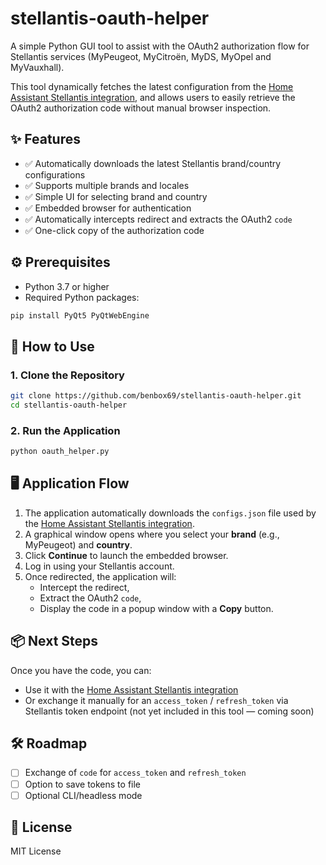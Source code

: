 # stellantis-oauth-helper

A simple Python GUI tool to assist with the OAuth2 authorization flow for Stellantis services (MyPeugeot, MyCitroën, MyDS, MyOpel and MyVauxhall).

This tool dynamically fetches the latest configuration from the [Home Assistant Stellantis integration](https://github.com/andreadegiovine/homeassistant-stellantis-vehicles), and allows users to easily retrieve the OAuth2 authorization code without manual browser inspection.

## ✨ Features

- ✅ Automatically downloads the latest Stellantis brand/country configurations  
- ✅ Supports multiple brands and locales  
- ✅ Simple UI for selecting brand and country  
- ✅ Embedded browser for authentication  
- ✅ Automatically intercepts redirect and extracts the OAuth2 `code`  
- ✅ One-click copy of the authorization code  

## ⚙️ Prerequisites

- Python 3.7 or higher  
- Required Python packages:

```bash
pip install PyQt5 PyQtWebEngine
```

## 🚀 How to Use

### 1. Clone the Repository

```bash
git clone https://github.com/benbox69/stellantis-oauth-helper.git
cd stellantis-oauth-helper
```

### 2. Run the Application

```bash
python oauth_helper.py
```

## 🖥️ Application Flow

1. The application automatically downloads the `configs.json` file used by the [Home Assistant Stellantis integration](https://github.com/andreadegiovine/homeassistant-stellantis-vehicles).
2. A graphical window opens where you select your **brand** (e.g., MyPeugeot) and **country**.
3. Click **Continue** to launch the embedded browser.
4. Log in using your Stellantis account.
5. Once redirected, the application will:
   - Intercept the redirect,
   - Extract the OAuth2 `code`,
   - Display the code in a popup window with a **Copy** button.

## 📦 Next Steps

Once you have the code, you can:

- Use it with the [Home Assistant Stellantis integration](https://github.com/andreadegiovine/homeassistant-stellantis-vehicles)
- Or exchange it manually for an `access_token` / `refresh_token` via Stellantis token endpoint (not yet included in this tool — coming soon)

## 🛠️ Roadmap

- [ ] Exchange of `code` for `access_token` and `refresh_token`
- [ ] Option to save tokens to file
- [ ] Optional CLI/headless mode

## 📄 License

MIT License

